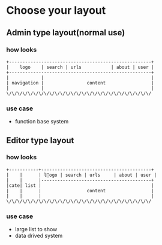 # Choose your layout

## Admin type layout(normal use)

### how looks
```
+-----------------------------------------------------+
|    logo    | search | urls           | about | user |
+-----------------------------------------------------+
|            |                                        |
| navigation |                content                 |
|            |                                        |
\/\/\/\/\/\/\/\/\/\/\/\/\/\/\/\/\/\/\/\/\/\/\/\/\/\/\/
```

### use case

+ function base system

## Editor type layout

### how looks
```
+-----------+-----------------------------------------+
|    |      | logo | search | urls     | about | user |
|    |      |-----------------------------------------+
|cate| list |                                         |
|    |      |                 content                 |
|    |      |                                         |
\/\/\/\/\/\/\/\/\/\/\/\/\/\/\/\/\/\/\/\/\/\/\/\/\/\/\/ 
``` 

### use case

+ large list to show
+ data drived system